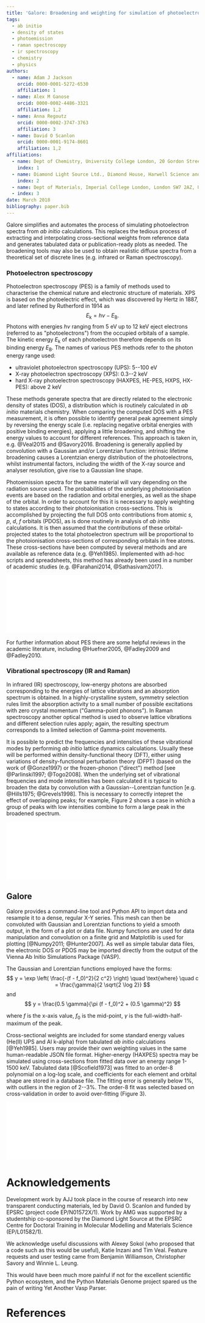```yaml
---
title: 'Galore: Broadening and weighting for simulation of photoelectron spectroscopy'
tags:
  - ab initio
  - density of states
  - photoemission
  - raman spectroscopy
  - ir spectroscopy
  - chemistry
  - physics
authors:
  - name: Adam J Jackson
    orcid: 0000-0001-5272-6530
    affiliation: 1
  - name: Alex M Ganose
    orcid: 0000-0002-4486-3321
    affiliation: 1,2
  - name: Anna Regoutz
    orcid: 0000-0002-3747-3763
    affiliation: 3
  - name: David O Scanlon
    orcid: 0000-0001-9174-8601
    affiliation: 1,2
affiliations:
  - name: Dept of Chemistry, University College London, 20 Gordon Street, London WC1H 0AJ, UK
    index: 1
  - name: Diamond Light Source Ltd., Diamond House, Harwell Science and Innovation Campus, Didcot, Oxfordshire OX11 0DE, UK
    index: 2
  - name: Dept of Materials, Imperial College London, London SW7 2AZ, UK
  - index: 3
date: March 2018
bibliography: paper.bib
---
```


Galore simplifies and automates the process of simulating
photoelectron spectra from _ab initio_ calculations.
This replaces the tedious process of extracting and interpolating
cross-sectional weights from reference data and generates tabulated
data or publication-ready plots as needed.
The broadening tools may also be used to obtain realistic diffuse
spectra from a theoretical set of discrete lines (e.g. infrared or
Raman spectroscopy).

### Photoelectron spectroscopy

Photoelectron spectroscopy (PES) is a family of methods used to
characterise the chemical nature and electronic structure of
materials.
XPS is based on the photoelectric effect, which was discovered by
Hertz in 1887, and later refined by Rutherford in 1914 as
$$E_\text{k} = h\nu - E_\text{B}.$$
Photons with energies $h\nu$ ranging from 5 eV up to 12 keV eject
electrons (referred to as "photoelectrons") from the occupied
orbitals of a sample. The kinetic energy $E_\text{k}$ of each
photoelectron therefore depends on its binding energy $E_\text{B}$.
The names of various PES methods refer to the photon energy range used:

- ultraviolet photoelectron spectroscopy (UPS): 5--100 eV
- X-ray photoelectron spectroscopy (XPS): 0.3--2 keV
- hard X-ray photoelectron spectroscopy (HAXPES, HE-PES, HXPS, HX-PES): above 2 keV

These methods generate spectra that are directly related
to the electronic density of states (DOS),
a distribution which is routinely calculated in _ab initio_
materials chemistry.
When comparing the computed DOS with a PES measurement, it is often
possible to identify general peak agreement simply by reversing the
energy scale (i.e. replacing negative orbital energies with positive
binding energies), applying a little broadening, and shifting the energy
values to account for different references.
This approach is taken in, e.g. @Veal2015 and @Savory2016.
Broadening is generally applied by convolution with a Gaussian
and/or Lorentzian function: intrinsic lifetime broadening causes a
Lorentzian energy distribution of the photoelectrons, whilst instrumental
factors, including the width of the X-ray source and analyser resolution,
give rise to a Gaussian line shape.

Photoemission spectra for the same material will vary depending on the
radiation source used.
The probabilities of the underlying photoionisation events are based
on the radiation and orbital energies, as well as the shape of the
orbital.
In order to account for this it is necessary to apply weighting to
states according to their photoionisation cross-sections.
This is accomplished by projecting the full DOS onto contributions
from atomic _s_, _p_, _d_, _f_ orbitals (PDOS), as is done
routinely in analysis of _ab initio_ calculations.
It is then assumed that the contributions of these orbital-projected
states to the total photoelectron spectrum will be proportional to
the photoionisation cross-sections of corresponding orbitals in free atoms.
These cross-sections have been computed by several methods and are
available as reference data (e.g. @Yeh1985).
Implemented with ad-hoc scripts and spreadsheets, this method has
already been used in a number of academic studies
(e.g. @Farahani2014, @Sathasivam2017).

![Procedure (left to right) for simulated photoelectron spectrum from _ab initio_ DOS](docs/source/figures/pe_schematic.pdf)

For further information about PES there are some helpful reviews in the
academic literature, including @Huefner2005, @Fadley2009 and @Fadley2010.

### Vibrational spectroscopy (IR and Raman)

In infrared (IR) spectroscopy, low-energy photons are absorbed
corresponding to the energies of lattice vibrations and an absorption
spectrum is obtained. In a highly-crystalline system, symmetry
selection rules limit the absorption activity to a small
number of possible excitations with zero crystal momentum
("Gamma-point phonons"). In Raman spectroscopy another optical method
is used to observe lattice vibrations and different selection rules
apply; again, the resulting spectrum corresponds to a limited
selection of Gamma-point movements.

It is possible to predict the frequencies and intensities of these
vibrational modes by performing _ab initio_ lattice dynamics
calculations. Usually these will be performed within density-functional theory
(DFT), either using variations of density-functional perturbation theory
(DFPT) (based on the work of @Gonze1997)
or the frozen-phonon ("direct") method  [see @Parlinski1997; @Togo2008].
When the underlying set of vibrational frequencies and mode
intensities has been calculated it is typical to broaden the data by
convolution with a Gaussian--Lorentzian function [e.g. @Hills1975; @Grevels1998].
This is necessary to correctly intepret the effect of overlapping
peaks; for example, Figure 2 shows a case in which a group of peaks
with low intensities combine to form a large peak in the broadened
spectrum.

![Schematic example of misleading peak intensities due to overlap](docs/source/figures/ir_schematic.pdf)

<!-- It is possible to predict the frequencies and intensities of these -->
<!-- vibrational modes by performing *ab initio* lattice dynamics -->
<!-- calculations. Usually these will be performed within the -->
<!-- generalised-gradient approximation within density-functional theory -->
<!-- (DFT), using variations of density-functional perturbation theory -->
<!-- (DFPT) or the frozen-phonon ("direct") method [@Gonze1997; @Parlinski1997; @Togo2008]. -->
<!-- The Phonopy package is a popular open-source tool for managing -->
<!-- frozen-phonon calculations with a range of DFT codes [@Togo2015]. -->
<!-- Scripts are available for intensity -->
<!-- calculation: -->
<!-- David Karhanek's IR intensity script [-@karhanek] does -->
<!-- not have a Free Software license at this point in time; Fonari and -->
<!-- Stauffer have published a program under the MIT license for -->
<!-- calculating Raman intensities [@vasp_raman_py]. Theoretical Raman -->
<!-- linewidths can be computed using higher-order phonon calculations, but -->
<!-- in practice it is helpful to apply additional Lorentzian -->
<!-- broadening [@Skelton2014, @Togo2015a, @Skelton2015]. -->

## Galore

Galore provides a command-line tool and Python API to import data and
resample it to a dense, regular X-Y series.
This mesh can then be convoluted with Gaussian and Lorentzian functions
to yield a smooth output, in the form of a plot or data file.
Numpy functions are used for data manipulation and convolution on a
finite grid and Matplotlib is used for plotting [@Numpy2011; @Hunter2007].
As well as simple tabular data files, the electronic DOS or PDOS may
be imported directly from the output of the Vienna Ab Initio
Simulations Package (VASP).

The Gaussian and Lorentzian functions employed have the forms:
$$
y = \exp \left( \frac{-(f - f_0)^2}{2 c^2} \right) \quad \text{where} \quad c = \frac{\gamma}{2 \sqrt{2 \log 2}}
$$
and
$$
y = \frac{0.5 \gamma}{\pi (f - f_0)^2 + (0.5 \gamma)^2}
$$

where $f$ is the x-axis value, $f_0$ is the mid-point, $\gamma$ is the
full-width-half-maximum of the peak.

Cross-sectional weights are included for some standard energy values
(He(II) UPS and Al k-alpha) from tabulated _ab initio_ calculations
[@Yeh1985].
Users may provide their own weighting values in the same
human-readable JSON file format.
Higher-energy (HAXPES) spectra may be simulated using cross-sections
from fitted data over an energy range 1-1500 keV.
Tabulated data [@Scofield1973] was fitted to an order-8
polynomial on a log-log scale, and coefficients for each element and
orbital shape are stored in a database file. The fitting error is
generally below 1%, with outliers in the region of 2--3%.
The order-8 fit was selected based on cross-validation in order to
avoid over-fitting (Figure 3).

![Cross-validation error of HAXPES data fitting over full energy range across all elements and orbitals](docs/source/figures/haxpes_fit_paper.pdf)


# Acknowledgements

Development work by AJJ took place in the course of research into new
transparent conducting materials, led by David O. Scanlon and funded
by EPSRC (project code EP/N01572X/1).  Work by AMG was supported by a
studentship co-sponsored by the Diamond Light Source at the EPSRC
Centre for Doctoral Training in Molecular Modelling and Materials
Science (EP/L01582/1).

We acknowledge useful discussions with Alexey Sokol (who proposed that
a code such as this would be useful), Katie Inzani and
Tim Veal. Feature requests and user testing came from Benjamin
Williamson, Christopher Savory and Winnie L. Leung.

This would have been much more painful if not for the excellent
scientific Python ecosystem, and the Python Materials Genome project
spared us the pain of writing Yet Another Vasp Parser.

# References
